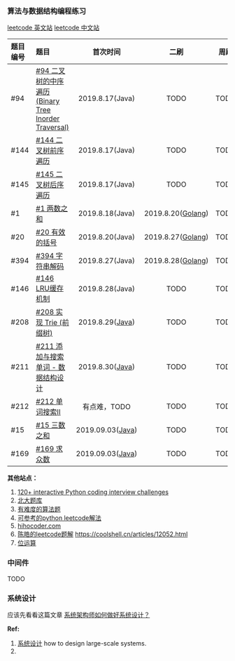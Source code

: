 
### 算法与数据结构编程练习

[leetcode 英文站](https://leetcode.com)
[leetcode 中文站](https://leetcode-cn.com/)

| 题目编号 | 题目 | 首次时间 | 二刷 | 周刷 | 月刷 |
| :----- | :---- | :----: | :----: | :----: | :----: |
| #94 | [#94 二叉树的中序遍历 (Binary Tree Inorder Traversal)](https://leetcode-cn.com/problems/binary-tree-inorder-traversal/) | 2019.8.17(Java) | TODO | TODO | TODO |
| #144 | [#144 二叉树前序遍历](https://leetcode-cn.com/problems/binary-tree-preorder-traversal/) | 2019.8.17(Java) | TODO | TODO | TODO |
| #145 | [#145 二叉树后序遍历](https://leetcode-cn.com/problems/binary-tree-postorder-traversal/) | 2019.8.17(Java) | TODO | TODO | TODO |
| #1 | [#1 两数之和](https://leetcode-cn.com/problems/two-sum/) | 2019.8.18(Java) | 2019.8.20([Golang](https://github.com/shniu/gostuff/blob/master/leetcode/twosum.go)) | TODO | TODO | 
| #20 | [#20 有效的括号](https://leetcode-cn.com/problems/valid-parentheses/) | 2019.8.20(Java) | 2019.8.27([Golang](https://github.com/shniu/gostuff/blob/master/leetcode/validparentheses.go)) | TODO | TODO |
| #394 | [#394 字符串解码](https://leetcode-cn.com/problems/decode-string) | 2019.8.27(Java) | 2019.8.28([Golang](https://github.com/shniu/gostuff/blob/master/leetcode/decodestr.go)) | TODO | TODO |
| #146 | [#146 LRU缓存机制](https://leetcode-cn.com/problems/lru-cache/) | 2019.8.28(Java) | TODO | TODO | TODO |
| #208 | [#208 实现 Trie (前缀树)](https://leetcode-cn.com/problems/implement-trie-prefix-tree/) | 2019.8.29([Java](https://github.com/shniu/java-eco/blob/master/notes/arts/src/main/java/io/github/shniu/arts/leetcode/Trie.java)) | TODO | TODO | TODO |
| #211 | [#211 添加与搜索单词 - 数据结构设计](https://leetcode-cn.com/problems/add-and-search-word-data-structure-design/) | 2019.8.30([Java](https://github.com/shniu/java-eco/blob/master/notes/arts/src/main/java/io/github/shniu/arts/leetcode/WordDictionary.java)) | TODO | TODO | TODO |
| #212 | [#212 单词搜索II](https://leetcode-cn.com/problems/word-search-ii/) | 有点难，TODO | TODO | TODO | TODO |
| #15 | [#15 三数之和](https://leetcode-cn.com/problems/3sum/) | 2019.09.03([Java](https://github.com/shniu/java-eco/blob/master/notes/arts/src/main/java/io/github/shniu/arts/leetcode/ThreeSumSolution.java)) | TODO | TODO | TODO |
| #169 | [#169 求众数](https://leetcode-cn.com/problems/majority-element) | 2019.09.03([Java](https://github.com/shniu/java-eco/blob/master/notes/arts/src/main/java/io/github/shniu/arts/leetcode/MajoritySolution.java)) | TODO | TODO | TODO |

**其他站点：**
1. [120+ interactive Python coding interview challenges](https://github.com/donnemartin/interactive-coding-challenges)
2. [北大题库](http://poj.org/problemlist)
3. [有难度的算法题](https://github.com/Dev-XYS/Algorithms)
4. [可参考的python leetcode解法](https://github.com/selfboot/LeetCode)
5. [hihocoder.com](http://hihocoder.com)
6. [陈皓的leetcode题解](https://github.com/haoel/leetcode)  https://coolshell.cn/articles/12052.html
7. [位运算](https://github.com/selfboot/LeetCode/tree/master/BitManipulation)

### 中间件

TODO

### 系统设计

应该先看看这篇文章 [系统架构师如何做好系统设计？](https://mp.weixin.qq.com/s/LrpvaAQSn_TITMwH7XhG3A)

**Ref:**
1. [系统设计](https://github.com/donnemartin/system-design-primer) how to design large-scale systems.
2. 